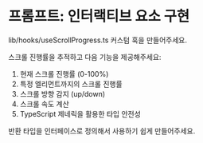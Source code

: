 # 프롬프트: 인터랙티브 요소 구현

lib/hooks/useScrollProgress.ts 커스텀 훅을 만들어주세요.

스크롤 진행률을 추적하고 다음 기능을 제공해주세요:
1. 현재 스크롤 진행률 (0-100%)
2. 특정 엘리먼트까지의 스크롤 진행률
3. 스크롤 방향 감지 (up/down)
4. 스크롤 속도 계산
5. TypeScript 제네릭을 활용한 타입 안전성

반환 타입을 인터페이스로 정의해서 사용하기 쉽게 만들어주세요.